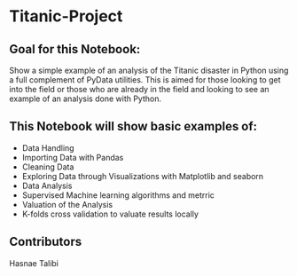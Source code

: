 # Titanic-Project

## Goal for this Notebook:
Show a simple example of an analysis of the Titanic disaster in Python using a full complement of PyData utilities. This is aimed for those looking to get into the field or those who are already in the field and looking to see an example of an analysis done with Python.

## This Notebook will show basic examples of:

- Data Handling
- Importing Data with Pandas
- Cleaning Data
- Exploring Data through Visualizations with Matplotlib and seaborn
- Data Analysis
- Supervised Machine learning algorithms and metrric
- Valuation of the Analysis
- K-folds cross validation to valuate results locally

## Contributors
Hasnae Talibi

